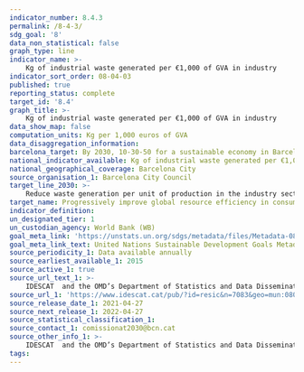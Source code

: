 ```yaml
---
indicator_number: 8.4.3
permalink: /8-4-3/
sdg_goal: '8'
data_non_statistical: false
graph_type: line
indicator_name: >-
    Kg of industrial waste generated per €1,000 of GVA in industry
indicator_sort_order: 08-04-03
published: true
reporting_status: complete
target_id: '8.4'
graph_title: >-
    Kg of industrial waste generated per €1,000 of GVA in industry
data_show_map: false
computation_units: Kg per 1,000 euros of GVA
data_disaggregation_information: 
barcelona_target: By 2030, 10-30-50 for a sustainable economy in Barcelona
national_indicator_available: Kg of industrial waste generated per €1,000 of GVA in industry
national_geographical_coverage: Barcelona City
source_organisation_1: Barcelona City Council
target_line_2030: >-
    Reduce waste generation per unit of production in the industry sector by 30%: Less than 26.6 Kg in 2030
target_name: Progressively improve global resource efficiency in consumption and production, and endeavour to decouple economic growth from environmental degradation, in accordance with the 10-year framework of programmes on sustainable consumption and production, with developed countries taking the lead
indicator_definition:
un_designated_tier: 1
un_custodian_agency: World Bank (WB)
goal_meta_link: 'https://unstats.un.org/sdgs/metadata/files/Metadata-08-04-01.pdf'
goal_meta_link_text: United Nations Sustainable Development Goals Metadata (pdf 894kB)
source_periodicity_1: Data available annually
source_earliest_available_1: 2015
source_active_1: true
source_url_text_1: >-
    IDESCAT  and the OMD’s Department of Statistics and Data Dissemination 
source_url_1: 'https://www.idescat.cat/pub/?id=resic&n=7083&geo=mun:080193' and 'https://www.bcn.cat/estadistica/catala/dades/economia/pib/pib_anual/T1.htm'  
source_release_date_1: 2021-04-27
source_next_release_1: 2022-04-27
source_statistical_classification_1: 
source_contact_1: comissionat2030@bcn.cat
source_other_info_1: >-
    IDESCAT  and the OMD’s Department of Statistics and Data Dissemination
tags:
---
```

